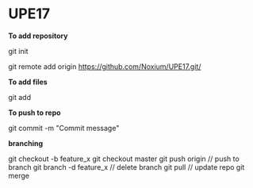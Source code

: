 # UPE17

**To add repository**

git init

git remote add origin https://github.com/Noxium/UPE17.git/

**To add files**

git add <filename>

**To push to repo**

git commit -m "Commit message"


**branching**

git checkout -b feature_x
git checkout master
git push origin <branch> // push to branch
git branch -d feature_x // delete branch
git pull // update repo
git merge <branch>
